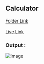 ## Calculator

[Folder Link](https://github.com/imankitadas/Fullstack-Javascript-Projects-2023/tree/main/JAVASCRIPT%20ASSIGNMENTS/03_Calculator)<br><br>
[Live Link](https://6537914137a6190e11073419--willowy-vacherin-19de92.netlify.app/)<br>
### Output :
![Image](https://github.com/snehalgadge/Full-Stack-JavaScript-Projects-2022-/assets/131391850/c0959b1e-6b06-4222-8546-7f159afff6e0)
